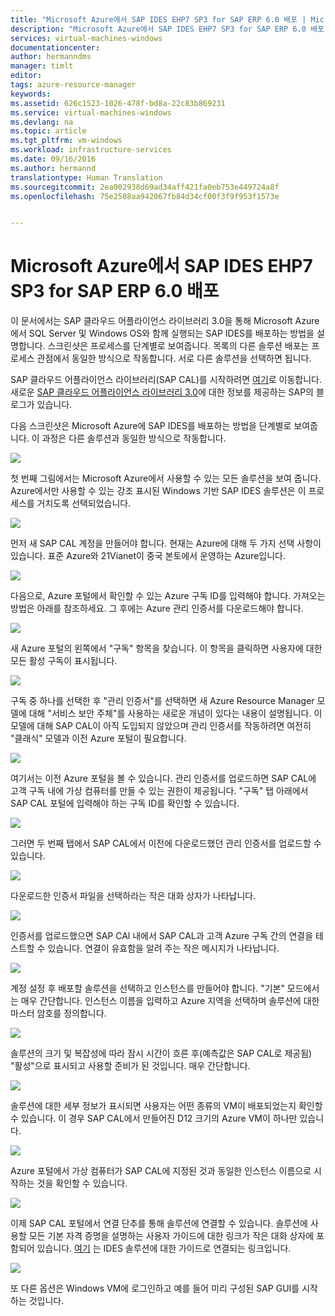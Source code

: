 ```yaml
---
title: "Microsoft Azure에서 SAP IDES EHP7 SP3 for SAP ERP 6.0 배포 | Microsoft Docs"
description: "Microsoft Azure에서 SAP IDES EHP7 SP3 for SAP ERP 6.0 배포"
services: virtual-machines-windows
documentationcenter: 
author: hermanndms
manager: timlt
editor: 
tags: azure-resource-manager
keywords: 
ms.assetid: 626c1523-1026-478f-bd8a-22c83b869231
ms.service: virtual-machines-windows
ms.devlang: na
ms.topic: article
ms.tgt_pltfrm: vm-windows
ms.workload: infrastructure-services
ms.date: 09/16/2016
ms.author: hermannd
translationtype: Human Translation
ms.sourcegitcommit: 2ea002938d69ad34aff421fa0eb753e449724a8f
ms.openlocfilehash: 75e2508aa942067fb84d34cf00f3f9f953f1573e


---
```

# <a name="deploying-sap-ides-ehp7-sp3-for-sap-erp-60-on-microsoft-azure"></a>Microsoft Azure에서 SAP IDES EHP7 SP3 for SAP ERP 6.0 배포
이 문서에서는 SAP 클라우드 어플라이언스 라이브러리 3.0을 통해 Microsoft Azure에서 SQL Server 및 Windows OS와 함께 실행되는 SAP IDES를 배포하는 방법을 설명합니다. 스크린샷은 프로세스를 단계별로 보여줍니다. 목록의 다른 솔루션 배포는 프로세스 관점에서 동일한 방식으로 작동합니다. 서로 다른 솔루션을 선택하면 됩니다.

SAP 클라우드 어플라이언스 라이브러리(SAP CAL)를 시작하려면 [여기](https://cal.sap.com/)로 이동합니다. 새로운 [SAP 클라우드 어플라이언스 라이브러리 3.0](http://scn.sap.com/community/cloud-appliance-library/blog/2016/05/27/sap-cloud-appliance-library-30-came-with-a-new-user-experience)에 대한 정보를 제공하는 SAP의 블로그가 있습니다. 

다음 스크린샷은 Microsoft Azure에 SAP IDES를 배포하는 방법을 단계별로 보여줍니다. 이 과정은 다른 솔루션과 동일한 방식으로 작동합니다.

![](./media/virtual-machines-windows-sap-cal-ides-erp6-ehp7-sp3-sql/ides-pic1.jpg)

첫 번째 그림에서는 Microsoft Azure에서 사용할 수 있는 모든 솔루션을 보여 줍니다. Azure에서만 사용할 수 있는 강조 표시된 Windows 기반 SAP IDES 솔루션은 이 프로세스를 거치도록 선택되었습니다.

![](./media/virtual-machines-windows-sap-cal-ides-erp6-ehp7-sp3-sql/ides-pic2.jpg)

먼저 새 SAP CAL 계정을 만들어야 합니다. 현재는 Azure에 대해 두 가지 선택 사항이 있습니다. 표준 Azure와 21Vianet이 중국 본토에서 운영하는 Azure입니다.

![](./media/virtual-machines-windows-sap-cal-ides-erp6-ehp7-sp3-sql/ides-pic3.jpg)

다음으로, Azure 포털에서 확인할 수 있는 Azure 구독 ID를 입력해야 합니다. 가져오는 방법은 아래를 참조하세요. 그 후에는 Azure 관리 인증서를 다운로드해야 합니다.

![](./media/virtual-machines-windows-sap-cal-ides-erp6-ehp7-sp3-sql/ides-pic6.jpg)

새 Azure 포털의 왼쪽에서 "구독" 항목을 찾습니다. 이 항목을 클릭하면 사용자에 대한 모든 활성 구독이 표시됩니다.

![](./media/virtual-machines-windows-sap-cal-ides-erp6-ehp7-sp3-sql/ides-pic7.jpg)

구독 중 하나를 선택한 후 "관리 인증서"를 선택하면 새 Azure Resource Manager 모델에 대해 "서비스 보안 주체"를 사용하는 새로운 개념이 있다는 내용이 설명됩니다.
이 모델에 대해 SAP CAL이 아직 도입되지 않았으며 관리 인증서를 작동하려면 여전히 "클래식" 모델과 이전 Azure 포털이 필요합니다.

![](./media/virtual-machines-windows-sap-cal-ides-erp6-ehp7-sp3-sql/ides-pic4.jpg)

여기서는 이전 Azure 포털을 볼 수 있습니다. 관리 인증서를 업로드하면 SAP CAL에 고객 구독 내에 가상 컴퓨터를 만들 수 있는 권한이 제공됩니다. "구독" 탭 아래에서 SAP CAL 포털에 입력해야 하는 구독 ID를 확인할 수 있습니다.

![](./media/virtual-machines-windows-sap-cal-ides-erp6-ehp7-sp3-sql/ides-pic5.jpg)

그러면 두 번째 탭에서 SAP CAL에서 이전에 다운로드했던 관리 인증서를 업로드할 수 있습니다.

![](./media/virtual-machines-windows-sap-cal-ides-erp6-ehp7-sp3-sql/ides-pic8.jpg)

다운로드한 인증서 파일을 선택하라는 작은 대화 상자가 나타납니다.

![](./media/virtual-machines-windows-sap-cal-ides-erp6-ehp7-sp3-sql/ides-pic9.jpg)

인증서를 업로드했으면 SAP CAl 내에서 SAP CAL과 고객 Azure 구독 간의 연결을 테스트할 수 있습니다. 연결이 유효함을 알려 주는 작은 메시지가 나타납니다.

![](./media/virtual-machines-windows-sap-cal-ides-erp6-ehp7-sp3-sql/ides-pic10.jpg)

계정 설정 후 배포할 솔루션을 선택하고 인스턴스를 만들어야 합니다.
"기본" 모드에서는 매우 간단합니다. 인스턴스 이름을 입력하고 Azure 지역을 선택하며 솔루션에 대한 마스터 암호를 정의합니다.

![](./media/virtual-machines-windows-sap-cal-ides-erp6-ehp7-sp3-sql/ides-pic11.jpg)

솔루션의 크기 및 복잡성에 따라 잠시 시간이 흐른 후(예측값은 SAP CAL로 제공됨) "활성"으로 표시되고 사용할 준비가 된 것입니다. 매우 간단합니다.

![](./media/virtual-machines-windows-sap-cal-ides-erp6-ehp7-sp3-sql/ides-pic12.jpg)

솔루션에 대한 세부 정보가 표시되면 사용자는 어떤 종류의 VM이 배포되었는지 확인할 수 있습니다. 이 경우 SAP CAL에서 만들어진 D12 크기의 Azure VM이 하나만 있습니다.

![](./media/virtual-machines-windows-sap-cal-ides-erp6-ehp7-sp3-sql/ides-pic13.jpg)

Azure 포털에서 가상 컴퓨터가 SAP CAL에 지정된 것과 동일한 인스턴스 이름으로 시작하는 것을 확인할 수 있습니다.

![](./media/virtual-machines-windows-sap-cal-ides-erp6-ehp7-sp3-sql/ides-pic14.jpg)

이제 SAP CAL 포털에서 연결 단추를 통해 솔루션에 연결할 수 있습니다. 솔루션에 사용할 모든 기본 자격 증명을 설명하는 사용자 가이드에 대한 링크가 작은 대화 상자에 포함되어 있습니다.
[여기](https://caldocs.hana.ondemand.com/caldocs/help/Getting_Started_Guide_IDES607MSSQL.pdf) 는 IDES 솔루션에 대한 가이드로 연결되는 링크입니다.

![](./media/virtual-machines-windows-sap-cal-ides-erp6-ehp7-sp3-sql/ides-pic15.jpg)

또 다른 옵션은 Windows VM에 로그인하고 예를 들어 미리 구성된 SAP GUI를 시작하는 것입니다.




<!--HONumber=Nov16_HO3-->


